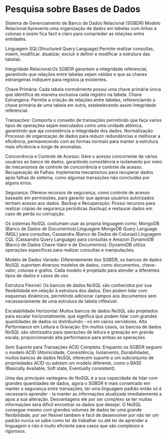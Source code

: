 
# Pesquisa sobre Bases de Dados


Sistema de Gerenciamento de Banco de Dados Relacional (SGBDR)
Modelo Relacional:Apresenta uma organização de dados em tabelas com linhas e colunas e assim fica facil e claro para comprieder as relações entre entidades.

Linguagem SQL(Structured Query Language):Permite realizar consultas, inserir, modificar, atualizar, excluir e definir e modificar a estrutura das tabelas.

Integridade Relacional:Os SGBDR garantem a integridade referencial, garantindo que relações entre tabelas sejam validas e que as chaves estrangeiras indiquem para registos ja existentes.

Chave Primária: Cada tabela normalmente possui uma chave primária única que identifica de maneira exclusiva cada registro na tabela.
Chave Estrangeira: Permite a criação de relações entre tabelas, referenciando a chave primária de uma tabela em outra, estabelecendo assim integridade referencial.

Transações: Comporta o conseito de transações permitindo que faça varios tipos de operações sejam executados como uma unidade atômica, garantindo que aja consistência e integridade dos dados.
Normalização: Processo de organização de dados para reduzir redundâncias e melhorar a eficiência, permanecendo com as formas normais para manter a estrutura mais eficiência e longe de anomalias.

Concorrência e Controle de Acesso: Gére o acesso concorrente de vários usuários ao banco de dados, garantindo consistência e isolamento por meio de mecanismos de controle de concorrência e controle de acesso.
Recuperação de Falhas: Implementa mecanismos para recuperar dados após falhas do sistema, como algumas transações não concluidas por alguns erros.

Segurança: Oferece recursos de segurança, como controle de acesso baseado em permissões, para garantir que apenas usuários autorizados tenham acesso aos dados.
Backup e Recuperação: Possui recursos para realizar cópias de segurança periódicas (backup) e restaurar dados em caso de perda ou corrupção.

Os sistemas NoSQL costumam usar as propria linguagem como; MongoDB (Banco de Dados de Documentos):Linguagem MongoDB Query Language (MQL) para consultas, Cassandra (Banco de Dados de Colunas):Linguagem CQL (Cassandra Query Language) para consultas e Amazon DynamoDB (Banco de Dados Chave-Valor e de Documentos): DynamoDB utiliza operações específicas para realizar consultas e manipulações. 

Modelo de Dados Variado: Diferentemente dos SGBDR, os bancos de dados NoSQL suportam diversos modelos de dados, como documentos, chave-valor, colunas e grafos. Cada modelo é projetado para atender a diferentes tipos de dados e casos de uso.

Estrutura Flexível: Os bancos de dados NoSQL são conhecidos por sua flexibilidade em relação à estrutura dos dados. Eles podem lidar com esquemas dinâmicos, permitindo adicionar campos aos documentos sem necessariamente de uma estrutura de tabela inflexível. 

Escalabilidade Horizontal: Muitos bancos de dados NoSQL são projetados para escalar horizontalmente, que significa que podem lidar com grandes quantidades de dados os distribuindo - os em vairos servidores.
Alta Performance em Leitura e Gravação: Em muitos casos, os bancos de dados NoSQL são otimizados para operações de leitura e gravação em grande escala, proporcionando alta performance para ambas as operações.

Sem Suporte para Transações ACID Completo: Enquanto os SGBDR seguem o modelo ACID (Atomicidade, Consistência, Isolamento, Durabilidade), muitos bancos de dados NoSQL oferecem suporte a um subconjunto de propriedades ACID ou adotam um modelo diferente, como o BASE (Basically Available, Soft state, Eventually consistent).

Uma das principais vantegens do NoSQL é a sua capacidade de lidar com grandes quantidades de dados, agora o SGBDR é mais consetrado em manter a segurança entre transações, ter uma linguagem padrão então só é necessario aprender - la manter as informações atualizada imediatemente a apos a sua alteração. Desvantagens ele por ser complexo se ter muitas informações sera dificil encontrar os dados que desejar. O NoSQL consegue mesmo com grandes volumes de dados ter uma grande flexibilidade, por ser flexivel tambem é facil de desenvolver por não ter um padrão nunca se sabe como ter de trabalhar ou até ter de aprender a linguagem e não é muito eficiente para casos que são complexos e rigorosos.